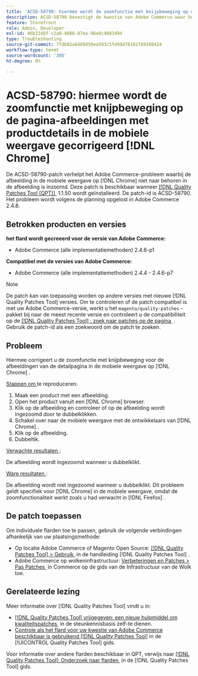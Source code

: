 ```yaml
---
title: 'ACSD-58790: hiermee wordt de zoomfunctie met knijpbeweging op de pagina-afbeeldingen met productdetails in de mobiele weergave gecorrigeerd  [!DNL Chrome]'
description: ACSD-58790 bevestigt de kwestie van Adobe Commerce waar het beeld in mobiele mening op  [!DNL Chrome]  niet binnen op het beeld zoals verwacht zoomde.
feature: Storefront
role: Admin, Developer
exl-id: 46b324bf-c2a0-4086-87ee-96e8c4883494
type: Troubleshooting
source-git-commit: 7fdb02a6d89d50ea593c5fd99d78101f89198424
workflow-type: tm+mt
source-wordcount: '385'
ht-degree: 0%

---
```


# ACSD-58790: hiermee wordt de zoomfunctie met knijpbeweging op de pagina-afbeeldingen met productdetails in de mobiele weergave gecorrigeerd [!DNL Chrome]

De ACSD-58790-patch verhelpt het Adobe Commerce-probleem waarbij de afbeelding in de mobiele weergave op [!DNL Chrome] niet naar behoren in de afbeelding is inzoomd. Deze patch is beschikbaar wanneer [[!DNL Quality Patches Tool (QPT)] &#x200B;](https://experienceleague.adobe.com/nl/docs/commerce-operations/tools/quality-patches-tool/quality-patches-tool-to-self-serve-quality-patches) 1.1.50 wordt geïnstalleerd. De patch-id is ACSD-58790. Het probleem wordt volgens de planning opgelost in Adobe Commerce 2.4.8.

## Betrokken producten en versies

**het flard wordt gecreeerd voor de versie van Adobe Commerce:**

* Adobe Commerce (alle implementatiemethoden) 2.4.6-p1

**Compatibel met de versies van Adobe Commerce:**

* Adobe Commerce (alle implementatiemethoden) 2.4.4 - 2.4.6-p7

>[!NOTE]
>
>De patch kan van toepassing worden op andere versies met nieuwe [!DNL Quality Patches Tool] versies. Om te controleren of de patch compatibel is met uw Adobe Commerce-versie, werkt u het `magento/quality-patches` -pakket bij naar de meest recente versie en controleert u de compatibiliteit op de [[!DNL Quality Patches Tool] : zoek naar patches op de pagina &#x200B;](https://experienceleague.adobe.com/tools/commerce-quality-patches/index.html?lang=nl-NL) . Gebruik de patch-id als een zoekwoord om de patch te zoeken.

## Probleem

Hiermee corrigeert u de zoomfunctie met knijpbeweging voor de afbeeldingen van de detailpagina in de mobiele weergave op [!DNL Chrome] .

<u> Stappen om </u> te reproduceren:

1. Maak een product met een afbeelding.
1. Open het product vanuit een [!DNL Chrome] browser.
1. Klik op de afbeelding en controleer of op de afbeelding wordt ingezoomd door te dubbelklikken.
1. Schakel over naar de mobiele weergave met de ontwikkelaars van [!DNL Chrome] .
1. Klik op de afbeelding.
1. Dubbeltik.

<u> Verwachte resultaten </u>:

De afbeelding wordt ingezoomd wanneer u dubbelklikt.

<u> Ware resultaten </u>:

De afbeelding wordt niet ingezoomd wanneer u dubbelklikt. Dit probleem geldt specifiek voor [!DNL Chrome] in de mobiele weergave, omdat de zoomfunctionaliteit werkt zoals u had verwacht in [!DNL Firefox] .

## De patch toepassen

Om individuele flarden toe te passen, gebruik de volgende verbindingen afhankelijk van uw plaatsingsmethode:

* Op locatie Adobe Commerce of Magento Open Source: [[!DNL Quality Patches Tool] > Gebruik &#x200B;](/help/tools/quality-patches-tool/usage.md) in de handleiding [!DNL Quality Patches Tool] .
* Adobe Commerce op wolkeninfrastructuur: [&#x200B; Verbeteringen en Patches > Pas Patches &#x200B;](https://experienceleague.adobe.com/docs/commerce-cloud-service/user-guide/develop/upgrade/apply-patches.html?lang=nl-NL) in Commerce op de gids van de Infrastructuur van de Wolk toe.

## Gerelateerde lezing

Meer informatie over [!DNL Quality Patches Tool] vindt u in:

* [[!DNL Quality Patches Tool]  vrijgegeven: een nieuw hulpmiddel om kwaliteitspatches &#x200B;](https://experienceleague.adobe.com/nl/docs/commerce-operations/tools/quality-patches-tool/quality-patches-tool-to-self-serve-quality-patches) in de steunkennisbasis zelf-te dienen.
* [&#x200B; Controle als het flard voor uw kwestie van Adobe Commerce beschikbaar is gebruikend  [!DNL Quality Patches Tool]](/help/tools/quality-patches-tool/patches-available-in-qpt/check-patch-for-magento-issue-with-magento-quality-patches.md) in de [!UICONTROL Quality Patches Tool] gids.


Voor informatie over andere flarden beschikbaar in QPT, verwijs naar [[!DNL Quality Patches Tool]: Onderzoek naar flarden &#x200B;](https://experienceleague.adobe.com/tools/commerce-quality-patches/index.html?lang=nl-NL) in de [!DNL Quality Patches Tool] gids.
